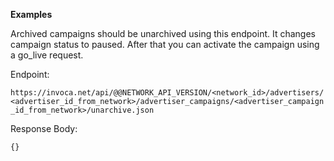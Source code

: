 **Examples**

Archived campaigns should be unarchived using this endpoint. It changes
campaign status to paused. After that you can activate the campaign
using a go\_live request.

Endpoint:

`https://invoca.net/api/@@NETWORK_API_VERSION/<network_id>/advertisers/<advertiser_id_from_network>/advertiser_campaigns/<advertiser_campaign_id_from_network>/unarchive.json`

Response Body:

    {}
